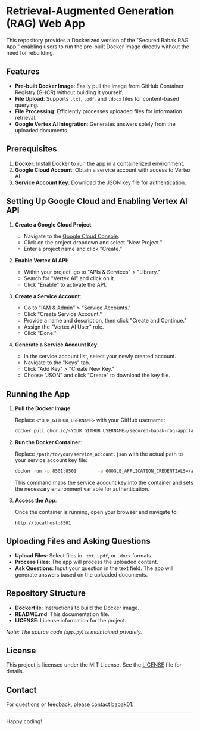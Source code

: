 
# Retrieval-Augmented Generation (RAG) Web App

This repository provides a Dockerized version of the "Secured Babak RAG App," enabling users to run the pre-built Docker image directly without the need for rebuilding.

## Features

- **Pre-built Docker Image**: Easily pull the image from GitHub Container Registry (GHCR) without building it yourself.
- **File Upload**: Supports `.txt`, `.pdf`, and `.docx` files for content-based querying.
- **File Processing**: Efficiently processes uploaded files for information retrieval.
- **Google Vertex AI Integration**: Generates answers solely from the uploaded documents.

## Prerequisites

1. **Docker**: Install Docker to run the app in a containerized environment.
2. **Google Cloud Account**: Obtain a service account with access to Vertex AI.
3. **Service Account Key**: Download the JSON key file for authentication.

## Setting Up Google Cloud and Enabling Vertex AI API

1. **Create a Google Cloud Project**:
   - Navigate to the [Google Cloud Console](https://console.cloud.google.com/).
   - Click on the project dropdown and select "New Project."
   - Enter a project name and click "Create."

2. **Enable Vertex AI API**:
   - Within your project, go to "APIs & Services" > "Library."
   - Search for "Vertex AI" and click on it.
   - Click "Enable" to activate the API.

3. **Create a Service Account**:
   - Go to "IAM & Admin" > "Service Accounts."
   - Click "Create Service Account."
   - Provide a name and description, then click "Create and Continue."
   - Assign the "Vertex AI User" role.
   - Click "Done."

4. **Generate a Service Account Key**:
   - In the service account list, select your newly created account.
   - Navigate to the "Keys" tab.
   - Click "Add Key" > "Create New Key."
   - Choose "JSON" and click "Create" to download the key file.

## Running the App

1. **Pull the Docker Image**:

   Replace `<YOUR_GITHUB_USERNAME>` with your GitHub username:

   ```bash
   docker pull ghcr.io/<YOUR_GITHUB_USERNAME>/secured-babak-rag-app:latest
   ```

2. **Run the Docker Container**:

   Replace `/path/to/your/service_account.json` with the actual path to your service account key file:

   ```bash
   docker run -p 8501:8501        -e GOOGLE_APPLICATION_CREDENTIALS=/app/service_account.json        -v /path/to/your/service_account.json:/app/service_account.json        ghcr.io/<YOUR_GITHUB_USERNAME>/secured-babak-rag-app:latest
   ```

   This command maps the service account key into the container and sets the necessary environment variable for authentication.

3. **Access the App**:

   Once the container is running, open your browser and navigate to:

   ```plaintext
   http://localhost:8501
   ```

## Uploading Files and Asking Questions

- **Upload Files**: Select files in `.txt`, `.pdf`, or `.docx` formats.
- **Process Files**: The app will process the uploaded content.
- **Ask Questions**: Input your question in the text field. The app will generate answers based on the uploaded documents.

## Repository Structure

- **Dockerfile**: Instructions to build the Docker image.
- **README.md**: This documentation file.
- **LICENSE**: License information for the project.

*Note: The source code (`app.py`) is maintained privately.*

## License

This project is licensed under the MIT License. See the [LICENSE](LICENSE) file for details.

## Contact

For questions or feedback, please contact [babak01](https://github.com/babak01).

---

Happy coding!
